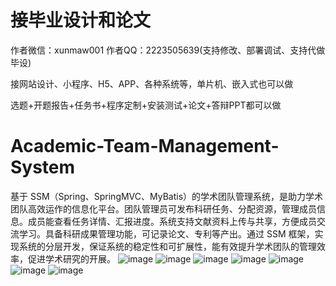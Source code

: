 # 接毕业设计和论文
作者微信：xunmaw001  作者QQ：2223505639(支持修改、部署调试、支持代做毕设)

接网站设计、小程序、H5、APP、各种系统等，单片机、嵌入式也可以做

选题+开题报告+任务书+程序定制+安装测试+论文+答辩PPT都可以做
# Academic-Team-Management-System
基于 SSM（Spring、SpringMVC、MyBatis）的学术团队管理系统，是助力学术团队高效运作的信息化平台。团队管理员可发布科研任务、分配资源，管理成员信息。成员能查看任务详情、汇报进度。系统支持文献资料上传与共享，方便成员交流学习。具备科研成果管理功能，可记录论文、专利等产出。通过 SSM 框架，实现系统的分层开发，保证系统的稳定性和可扩展性，能有效提升学术团队的管理效率，促进学术研究的开展。 
![image](https://github.com/user-attachments/assets/db36e7ff-7c13-4829-a646-66244e97f99c)
![image](https://github.com/user-attachments/assets/3cd2adc2-96ef-418b-9050-52e2943538fb)
![image](https://github.com/user-attachments/assets/a977bb54-f8a0-4816-943d-81d4a0686063)
![image](https://github.com/user-attachments/assets/3797b886-ea57-4b3a-b9d5-686c91e8fb6b)
![image](https://github.com/user-attachments/assets/09c562fe-5c2e-47eb-8126-5fe54c6492f9)
![image](https://github.com/user-attachments/assets/70864aa2-e935-4173-8b34-f8a5dedc8cb4)
![image](https://github.com/user-attachments/assets/d3a88103-803d-4664-b674-acf2617e8cb9)
